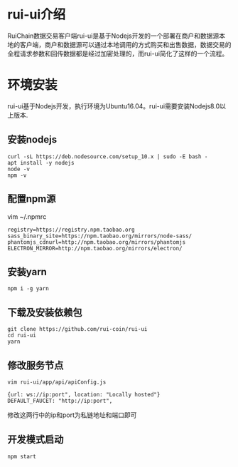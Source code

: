 


# rui-ui介绍

RuiChain数据交易客户端rui-ui是基于Nodejs开发的一个部署在商户和数据源本地的客户端，商户和数据源可以通过本地调用的方式购买和出售数据，数据交易的全程请求参数和回传数据都是经过加密处理的，而rui-ui简化了这样的一个流程。

# 环境安装

rui-ui基于Nodejs开发，执行环境为Ubuntu16.04。rui-ui需要安装Nodejs8.0以上版本.

## 安装nodejs

```
curl -sL https://deb.nodesource.com/setup_10.x | sudo -E bash -
apt install -y nodejs
node -v
npm -v
```

## 配置npm源
vim ~/.npmrc

```
registry=https://registry.npm.taobao.org
sass_binary_site=https://npm.taobao.org/mirrors/node-sass/
phantomjs_cdnurl=http://npm.taobao.org/mirrors/phantomjs
ELECTRON_MIRROR=http://npm.taobao.org/mirrors/electron/
```

## 安装yarn
```
npm i -g yarn
```

## 下载及安装依赖包
```
git clone https://github.com/rui-coin/rui-ui
cd rui-ui
yarn
```


## 修改服务节点

```
vim rui-ui/app/api/apiConfig.js
```

```
{url: ws://ip:port", location: "Locally hosted"}
DEFAULT_FAUCET: "http://ip:port",
```
修改这两行中的ip和port为私链地址和端口即可

## 开发模式启动

```
npm start
```